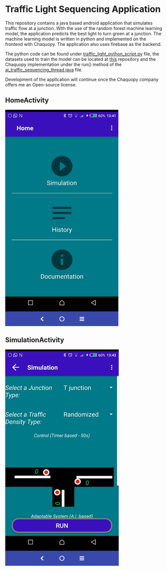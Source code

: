 # Traffic Light Sequencing Application

This repository contains a java based android application that simulates traffic flow at a junction.
With the use of the random forest machine learning model, the application predicts the best light to turn green at a junction.
The machine learning model is written in python and implemented on the frontend with Chaquopy. The application also uses
firebase as the backend.

The python code can be found under [traffic_light_python_script.py](https://github.com/Brokoth/TrafficApp/blob/main/app/src/main/python/traffic_light_python_script.py) file,
the datasets used to train the model can be located at [this](https://github.com/Brokoth/TrafficAppData/) repository and the Chaquopy implementation under the run() method of the [ai_traffic_sequencing_thread.java](https://github.com/Brokoth/TrafficApp/blob/main/app/src/main/java/com/example/trafficapp/ai_traffic_sequencing_thread.java) file.

Development of the appllcation will continue once the Chaquopy company offers me an Open-source license.

## HomeActivity
![HomeActiviy.png](https://github.com/Brokoth/TrafficApp/blob/main/HomeActivity.PNG)
## SimulationActivity
![SimulationActivityy.png](https://github.com/Brokoth/TrafficApp/blob/main/SimulationActivity.PNG)

